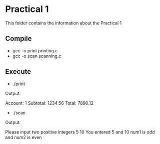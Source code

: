 # Practical 1

This folder contains the information about the Practical 1

## Compile

* gcc -o print printing.c
* gcc -o scan scanning.c

## Execute

* ./print


Output: 

Account: 1 Subtotal: 1234.56 Total: 7890.12

* ./scan

Output: 

Please input two positive integers
5 10
 You entered 5 and 10
 num1 is odd and num2 is even
